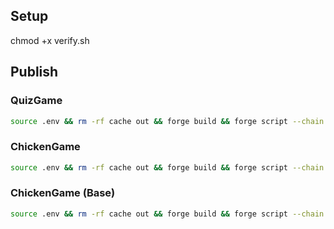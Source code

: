 ## Setup
chmod +x verify.sh

## Publish

### QuizGame
```bash
source .env && rm -rf cache out && forge build && forge script --chain 42220 script/QuizGame.s.sol:QuizGameScript --rpc-url https://forno.celo.org --broadcast --verify -vvvv --private-key ${PRIVATE_KEY}
```

### ChickenGame
```bash
source .env && rm -rf cache out && forge build && forge script --chain 42220 script/ChickenGame.s.sol:ChickenGameScript --rpc-url https://forno.celo.org --broadcast --verify -vvvv --private-key ${PRIVATE_KEY}
```

### ChickenGame (Base)
```bash
source .env && rm -rf cache out && forge build && forge script --chain 8453 script/ChickenGame.s.sol:ChickenGameScript --rpc-url https://mainnet.base.org --broadcast --verify -vvvv --private-key ${PRIVATE_KEY}
```
